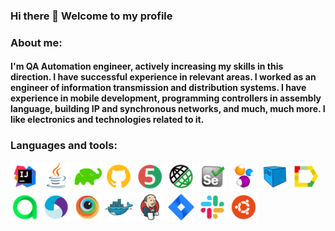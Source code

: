 ### Hi there 👋 Welcome to my profile
### About me:
#### I'm QA Automation engineer, actively increasing my skills in this direction. I have successful experience in relevant areas. I worked as an engineer of information transmission and distribution systems. I have experience in mobile development, programming controllers in assembly language, building IP and synchronous networks, and much, much more. I like electronics and technologies related to it.
### Languages and tools:
<p>
  <img height=46 title="IntelliJ IDEA" src="icons/IntellijIDEA.svg">
  <img height=46 title="Java" src="icons/Java.svg">
  <img height=46 title="Gradle" src="icons/Gradle.png">
  <img height=46 title="GitHub" src="icons/Github.png">
  <img height=46 title="JUnit5" src="icons/JUnit5.svg">
  <img height=46 title="Rest-Assured" src="icons/Rest-Assured.svg">
  <img height=46 title="Selenium" src="icons/Selenium.svg">
  <img height=46 title="Selenide" src="icons/Selenide.svg">
  <img height=46 title="Selenoid" src="icons/Selenoid.svg">
  <img height=46 title="Allure Report" src="icons/Allure_Report.svg">
  <img height=46 title="Allure TestOps" src="icons/Allure_TestOps.svg">
  <img height=46 title="Appium" src="icons/Appium.svg">
  <img height=46 title="BrowserStack" src="icons/Browserstack.svg">
  <img height=46 title="Docker" src="icons/Docker.svg">
  <img height=46 title="Jenkins" src="icons/Jenkins.svg">
  <img height=46 title="Jira" src="icons/Jira.svg">
  <img height=46 title="Slack" src="icons/Slack.svg">
  <img height=46 title="Ubuntu" src="icons/Ubuntu.png">
  <!--
  <img height=46 title="Telegram" src="icons/Telegram.svg">
  -->
</p>

<!--
### Contacts:
[<img alt="Email" height="45" src="icons/Gmail.png"/>](mailto:anbngm@gmail.com)
[<img alt="Telegram" height="50" src="icons/Telegram.png"/>](https://t.me/anbnH)

**AleksandrButakov/AleksandrButakov** is a ✨ _special_ ✨ repository because its `README.md` (this file) appears on your GitHub profile.

Here are some ideas to get you started:
- 🔭 I’m currently working on ...
- 🌱 I’m currently learning ...
- 👯 I’m looking to collaborate on ...
- 🤔 I’m looking for help with ...
- 💬 Ask me about ...
- 📫 How to reach me: ...
- 😄 Pronouns: ...
- ⚡ Fun fact: ...
-->
